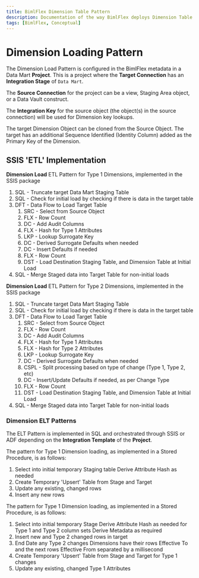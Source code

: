 ```yaml
---
title: BimlFlex Dimension Table Pattern
description: Documentation of the way BimlFlex deploys Dimension Table structures and data logistics
tags: [BimlFlex, Conceptual]
---
```


# Dimension Loading Pattern

The Dimension Load Pattern is configured in the BimlFlex metadata in a Data Mart **Project**. This is a project where the **Target Connection** has an **Integration Stage** of `Data Mart`.

The **Source Connection** for the project can be a view, Staging Area object, or a Data Vault construct.

The **Integration Key** for the source object (the object(s) in the source connection) will be used for Dimension key lookups.

The target Dimension Object can be cloned from the Source Object. The target has an additional Sequence Identified (Identity Column) added as the Primary Key of the Dimension.

## SSIS 'ETL' Implementation

**Dimension Load** ETL Pattern for Type 1 Dimensions, implemented in the SSIS package

1. SQL - Truncate target Data Mart Staging Table
1. SQL - Check for initial load by checking if there is data in the target table
1. DFT - Data Flow to Load Target Table
    1. SRC - Select from Source Object
    1. FLX - Row Count
    1. DC - Add Audit Columns
    1. FLX - Hash for Type 1 Attributes
    1. LKP - Lookup Surrogate Key
    1. DC - Derived Surrogate Defaults when needed
    1. DC - Insert Defaults if needed
    1. FLX - Row Count
    1. DST - Load Destination Staging Table, and Dimension Table at Initial Load
1. SQL - Merge Staged data into Target Table for non-initial loads

**Dimension Load** ETL Pattern for Type 2 Dimensions, implemented in the SSIS package

1. SQL - Truncate target Data Mart Staging Table
1. SQL - Check for initial load by checking if there is data in the target table
1. DFT - Data Flow to Load Target Table
    1. SRC - Select from Source Object
    1. FLX - Row Count
    1. DC - Add Audit Columns
    1. FLX - Hash for Type 1 Attributes
    1. FLX - Hash for Type 2 Attributes
    1. LKP - Lookup Surrogate Key
    1. DC - Derived Surrogate Defaults when needed
    1. CSPL - Split processing based on type of change (Type 1, Type 2, etc)
    1. DC - Insert/Update Defaults if needed, as per Change Type
    1. FLX - Row Count
    1. DST - Load Destination Staging Table, and Dimension Table at Initial Load
1. SQL - Merge Staged data into Target Table for non-initial loads

### Dimension ELT Patterns

The ELT Pattern is implemented in SQL and orchestrated through SSIS or ADF depending on the **Integration Template** of the **Project**.

The pattern for Type 1 Dimension loading, as implemented in a Stored Procedure, is as follows:

1. Select into initial temporary Staging table
    Derive Attribute Hash as needed
1. Create Temporary 'Upsert' Table from Stage and Target
1. Update any existing, changed rows
1. Insert any new rows

The pattern for Type 1 Dimension loading, as implemented in a Stored Procedure, is as follows:

1. Select into initial temporary Stage
    Derive Attribute Hash as needed for Type 1 and Type 2 column sets
    Derive Metadata as required
1. Insert new and Type 2 changed rows in target
1. End Date any Type 2 changes
    Dimensions have their rows Effective To and the next rows Effective From separated by a millisecond
1. Create Temporary 'Upsert' Table from Stage and Target for Type 1 changes
1. Update any existing, changed Type 1 Attributes
